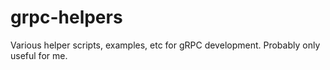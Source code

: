 # grpc-helpers
Various helper scripts, examples, etc for gRPC development. Probably only useful for me.
